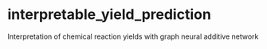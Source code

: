 # interpretable_yield_prediction
Interpretation of chemical reaction yields with graph neural additive network
